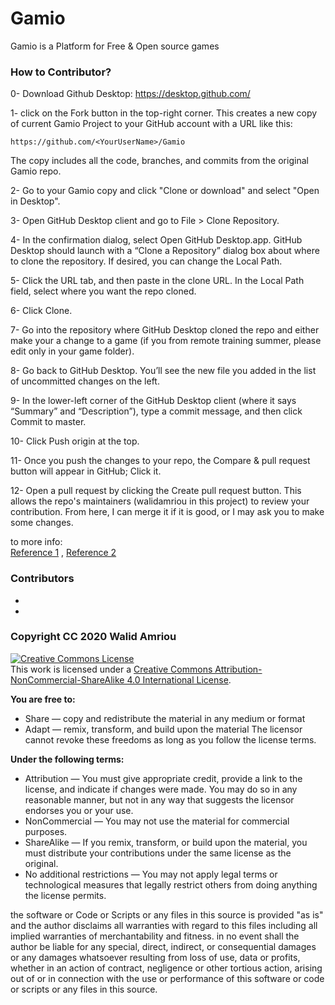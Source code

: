 # Gamio
Gamio is a Platform for Free & Open source games

### How to Contributor?
0- Download Github Desktop: https://desktop.github.com/  

1- click on the Fork button in the top-right corner. This creates a new copy of current Gamio Project to your GitHub account with a URL like this:  
```
https://github.com/<YourUserName>/Gamio    
```
The copy includes all the code, branches, and commits from the original Gamio repo.  

2- Go to your Gamio copy and click "Clone or download" and select "Open in Desktop". 

3- Open GitHub Desktop client and go to File > Clone Repository.  

4- In the confirmation dialog, select Open GitHub Desktop.app. GitHub Desktop should launch with a “Clone a Repository” dialog box about where to clone the repository. If desired, you can change the Local Path.  

5- Click the URL tab, and then paste in the clone URL. In the Local Path field, select where you want the repo cloned.  

6- Click Clone.  

7- Go into the repository where GitHub Desktop cloned the repo and either make your a change to a game (if you from remote training summer, please edit only in your game folder).   

8- Go back to GitHub Desktop. You’ll see the new file you added in the list of uncommitted changes on the left.  

9- In the lower-left corner of the GitHub Desktop client (where it says “Summary” and “Description”), type a commit message, and then click Commit to master.  

10- Click Push origin at the top.  

11- Once you push the changes to your repo, the Compare & pull request button will appear in GitHub; Click it.

12- Open a pull request by clicking the Create pull request button. This allows the repo's maintainers (walidamriou in this project) to review your contribution. From here, I can merge it if it is good, or I may ask you to make some changes.  

to more info:   
[Reference 1](https://opensource.com/article/19/7/create-pull-request-github "Reference 1") , [Reference 2](https://idratherbewriting.com/learnapidoc/pubapis_github_desktop_client.html "Reference 2")




### Contributors
*  
*  

### Copyright CC 2020 Walid Amriou

<a rel="license" href="http://creativecommons.org/licenses/by-nc-sa/4.0/"><img alt="Creative Commons License" style="border-width:0" src="https://i.creativecommons.org/l/by-nc-sa/4.0/88x31.png" /></a><br />This work is licensed under a <a rel="license" href="http://creativecommons.org/licenses/by-nc-sa/4.0/">Creative Commons Attribution-NonCommercial-ShareAlike 4.0 International License</a>.

__You are free to:__
  * Share — copy and redistribute the material in any medium or format
  * Adapt — remix, transform, and build upon the material
The licensor cannot revoke these freedoms as long as you follow the license terms.  

__Under the following terms:__
  * Attribution — You must give appropriate credit, provide a link to the license, and indicate if changes were made. You may do so in any reasonable manner, but not in any way that suggests the licensor endorses you or your use.
  * NonCommercial — You may not use the material for commercial purposes.
  * ShareAlike — If you remix, transform, or build upon the material, you must distribute your contributions under the same license as the original.
  * No additional restrictions — You may not apply legal terms or technological measures that legally restrict others from doing anything the license permits.


the software or Code or Scripts or any files in this source is provided "as is" and the author disclaims all warranties with regard to this files including all implied warranties of merchantability and fitness. in no event shall the author be liable for any special, direct, indirect, or consequential damages or any damages whatsoever resulting from loss of use, data or profits, whether in an action of contract, negligence or other tortious action, arising out of or in connection with the use or performance of this software or code or scripts or any files in this source.
